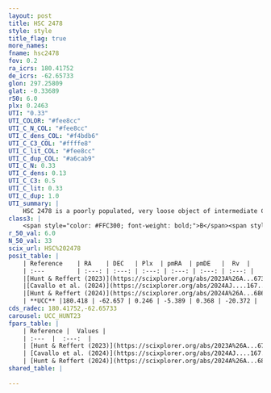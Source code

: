 ```yaml
---
layout: post
title: HSC 2478
style: style
title_flag: true
more_names: 
fname: hsc2478
fov: 0.2
ra_icrs: 180.41752
de_icrs: -62.65733
glon: 297.25809
glat: -0.33689
r50: 6.0
plx: 0.2463
UTI: "0.33"
UTI_COLOR: "#fee8cc"
UTI_C_N_COL: "#fee8cc"
UTI_C_dens_COL: "#f4bdb6"
UTI_C_C3_COL: "#ffffe8"
UTI_C_lit_COL: "#fee8cc"
UTI_C_dup_COL: "#a6cab9"
UTI_C_N: 0.33
UTI_C_dens: 0.13
UTI_C_C3: 0.5
UTI_C_lit: 0.33
UTI_C_dup: 1.0
UTI_summary: |
    HSC 2478 is a poorly populated, very loose object of intermediate C3 quality. It was recently reported in the literature.
class3: |
    <span style="color: #FFC300; font-weight: bold;">B</span><span style="color: #FFC300; font-weight: bold;">B</span>
r_50_val: 6.0
N_50_val: 33
scix_url: HSC%202478
posit_table: |
    | Reference    | RA    | DEC   | Plx  | pmRA  | pmDE   |  Rv  |
    | :---         | :---: | :---: | :---: | :---: | :---: | :---: |
    |[Hunt & Reffert (2023)](https://scixplorer.org/abs/2023A%26A...673A.114H) | 180.406 | -62.709 | 0.256 | -5.415 | 0.355 | -- |
    |[Cavallo et al. (2024)](https://scixplorer.org/abs/2024AJ....167...12C) | 180.441 | -62.695 | 0.257 | -- | -- | -- |
    |[Hunt & Reffert (2024)](https://scixplorer.org/abs/2024A%26A...686A..42H) | 180.406 | -62.709 | 0.256 | -5.415 | 0.355 | -- |
    | **UCC** |180.418 | -62.657 | 0.246 | -5.389 | 0.368 | -20.372 | 
cds_radec: 180.41752,-62.65733
carousel: UCC_HUNT23
fpars_table: |
    | Reference |  Values |
    | :---  |  :---:  |
    | [Hunt & Reffert (2023)](https://scixplorer.org/abs/2023A%26A...673A.114H) | `AV50=1.665, diffAV50=1.672, MOD50=12.801, logAge50=7.555` |
    | [Cavallo et al. (2024)](https://scixplorer.org/abs/2024AJ....167...12C) | `AV50=1.22, dMod50=13.0, logAge50=8.18, [Fe/H]50=0.33` |
    | [Hunt & Reffert (2024)](https://scixplorer.org/abs/2024A%26A...686A..42H) | `MassJ=262.324` |
shared_table: |
    
---
```

